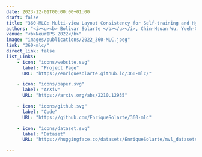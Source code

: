 ```yaml
---
date: 2023-12-01T00:00:00+01:00
draft: false
title: "360-MLC: Multi-view Layout Consistency for Self-training and Hyper-parameter Tuning"
authors: "<i><u><b> Bolivar Solarte </b></u></i>, Chin-Hsuan Wu, Yueh-Cheng Liu, Yi-Hsuan Tsai, Min Sun"
venue: "<b>NeurIPS 2022</b>"
image: "images/publications/2022_360-MLC.jpeg"
link: "360-mlc/"
direct_link: false
list_Links:
    - icon: "icons/website.svg"
      label: "Project Page"
      URL: "https://enriquesolarte.github.io/360-mlc/"

    - icon: "icons/paper.svg"
      label: "ArXiv"
      URL: "https://arxiv.org/abs/2210.12935"

    - icon: "icons/github.svg"
      label: "Code"
      URL: "https://github.com/EnriqueSolarte/360-mlc"

    - icon: "icons/dataset.svg"
      label: "Dataset"
      URL: "https://huggingface.co/datasets/EnriqueSolarte/mvl_datasets"

---
```

